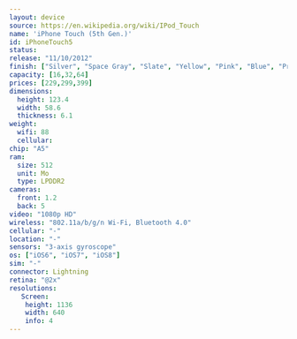 ```yaml
---
layout: device
source: https://en.wikipedia.org/wiki/IPod_Touch
name: 'iPhone Touch (5th Gen.)'
id: iPhoneTouch5
status:
release: "11/10/2012"
finish: ["Silver", "Space Gray", "Slate", "Yellow", "Pink", "Blue", "Product Red"]
capacity: [16,32,64]
prices: [229,299,399]
dimensions:
  height: 123.4
  width: 58.6
  thickness: 6.1
weight:
  wifi: 88
  cellular:
chip: "A5"
ram:
  size: 512
  unit: Mo
  type: LPDDR2
cameras:
  front: 1.2
  back: 5
video: "1080p HD"
wireless: "802.11a/b/g/n Wi‑Fi, Bluetooth 4.0"
cellular: "-"
location: "-"
sensors: "3-axis gyroscope"
os: ["iOS6", "iOS7", "iOS8"]
sim: "-"
connector: Lightning
retina: "@2x"
resolutions:
   Screen:
    height: 1136
    width: 640
    info: 4
---
```

